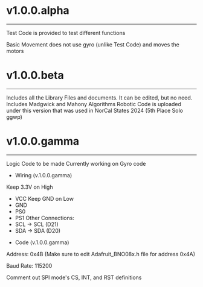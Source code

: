 # v1.0.0.alpha
----------------------
Test Code is provided to test different functions

Basic Movement does not use gyro (unlike Test Code) and moves the motors

# v1.0.0.beta
----------------------

Includes all the Library Files and documents. It can be edited, but no need. Includes Madgwick and Mahony Algorithms
Robotic Code is uploaded under this version that was used in NorCal States 2024 (5th Place Solo ggwp)

# v1.0.0.gamma
----------------------

Logic Code to be made
Currently working on Gyro code

* Wiring (v.1.0.0.gamma)

Keep 3.3V on High
- VCC
Keep GND on Low
- GND
- PS0
- PS1
Other Connections:
- SCL -> SCL (D21)
- SDA -> SDA (D20)

* Code (v.1.0.0.gamma)

Address: 0x4B (Make sure to edit Adafruit_BNO08x.h file for address 0x4A)

Baud Rate: 115200

Comment out SPI mode's CS, INT, and RST definitions

